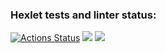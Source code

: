 ### Hexlet tests and linter status:
[![Actions Status](https://github.com/lobedima/fullstack-javascript-project-4/actions/workflows/hexlet-check.yml/badge.svg)](https://github.com/lobedima/fullstack-javascript-project-4/actions)
<a href="https://codeclimate.com/github/lobedima/fullstack-javascript-project-4/maintainability"><img src="https://api.codeclimate.com/v1/badges/7b6d45eb03c0c6a5f715/maintainability" /></a>
<a href="https://codeclimate.com/github/lobedima/fullstack-javascript-project-4/test_coverage"><img src="https://api.codeclimate.com/v1/badges/7b6d45eb03c0c6a5f715/test_coverage" /></a>
